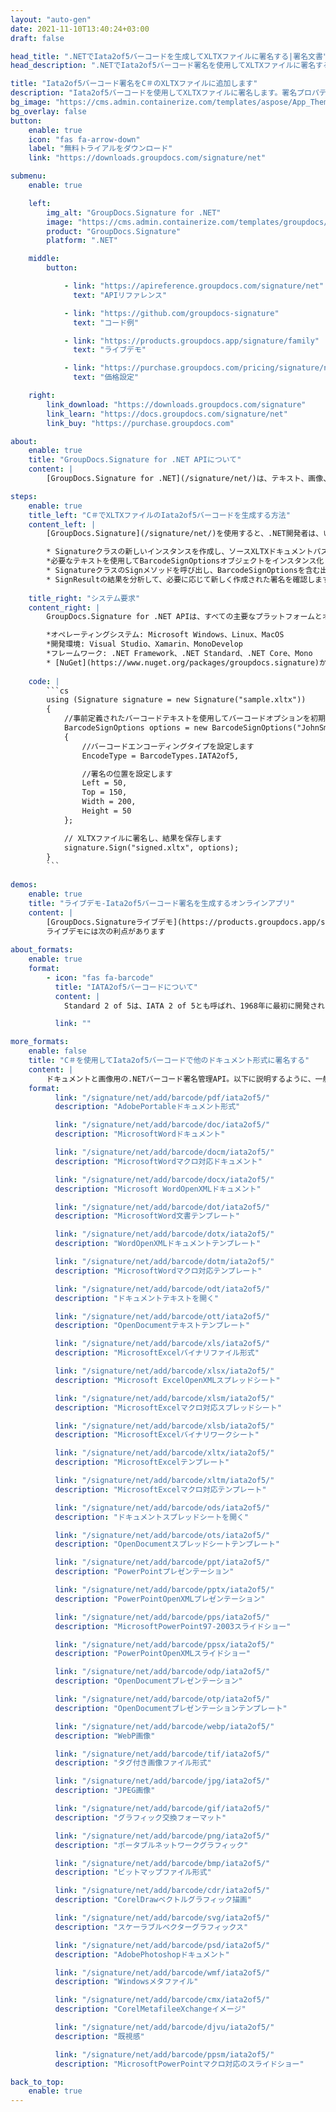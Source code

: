 ```yaml
---
layout: "auto-gen"
date: 2021-11-10T13:40:24+03:00
draft: false

head_title: ".NETでIata2of5バーコードを生成してXLTXファイルに署名する|署名文書"
head_description: ".NETでIata2of5バーコード署名を使用してXLTXファイルに署名する-人気のあるビジネスドキュメントや画像ファイル形式にバーコードを追加する."

title: "Iata2of5バーコード署名をC＃のXLTXファイルに追加します"
description: "Iata2of5バーコードを使用してXLTXファイルに署名します。署名プロパティを操作し、ニーズに合ったドキュメント内で高度な署名オプションを設定します."
bg_image: "https://cms.admin.containerize.com/templates/aspose/App_Themes/V3/images/bg/header1.png"
bg_overlay: false
button:
    enable: true
    icon: "fas fa-arrow-down"
    label: "無料トライアルをダウンロード"
    link: "https://downloads.groupdocs.com/signature/net"

submenu:
    enable: true

    left:
        img_alt: "GroupDocs.Signature for .NET"
        image: "https://cms.admin.containerize.com/templates/groupdocs/images/product-logos/90x90-noborder/groupdocs-signature-net.png"
        product: "GroupDocs.Signature"
        platform: ".NET"

    middle:
        button:

            - link: "https://apireference.groupdocs.com/signature/net"
              text: "APIリファレンス"

            - link: "https://github.com/groupdocs-signature"
              text: "コード例"

            - link: "https://products.groupdocs.app/signature/family"
              text: "ライブデモ"

            - link: "https://purchase.groupdocs.com/pricing/signature/net"
              text: "価格設定"

    right:
        link_download: "https://downloads.groupdocs.com/signature"
        link_learn: "https://docs.groupdocs.com/signature/net"
        link_buy: "https://purchase.groupdocs.com"

about:
    enable: true
    title: "GroupDocs.Signature for .NET APIについて"
    content: |
        [GroupDocs.Signature for .NET](/signature/net/)は、テキスト、画像、バーコード、スタンプ、フォームフィールド、QRコード、メタデータなどのさまざまな署名タイプを使用してデジタルドキュメントに電子署名するネイティブ.NETAPIです。ユーザーは、PDF、Microsoft Word、Excelワークシート、PowerPointプレゼンテーション、Adobe Photoshop、メタファイル、および画像ファイル形式内のデジタル署名を追加、編集、検証、削除、および検索でき、必要に応じて署名プロパティをカスタマイズするための追加サポートがあります。

steps:
    enable: true
    title_left: "C＃でXLTXファイルのIata2of5バーコードを生成する方法"
    content_left: |
        [GroupDocs.Signature](/signature/net/)を使用すると、.NET開発者は、いくつかの簡単な手順を実行することで、アプリケーション内のXLTXファイルにIata2of5バーコードを簡単に追加できます。

        * Signatureクラスの新しいインスタンスを作成し、ソースXLTXドキュメントパスをコンストラクターパラメーターとして渡します。
        *必要なテキストを使用してBarcodeSignOptionsオブジェクトをインスタンス化し、EncodeTypeプロパティをIATA2of5に設定します。
        * SignatureクラスのSignメソッドを呼び出し、BarcodeSignOptionsを含む出力XLTXファイル名を渡します。
        * SignResultの結果を分析して、必要に応じて新しく作成された署名を確認します。
        
    title_right: "システム要求"
    content_right: |
        GroupDocs.Signature for .NET APIは、すべての主要なプラットフォームとオペレーティングシステムでサポートされています。以下のコードを実行する前に、システムに次の前提条件がインストールされていることを確認してください。

        *オペレーティングシステム: Microsoft Windows、Linux、MacOS
        *開発環境: Visual Studio、Xamarin、MonoDevelop
        *フレームワーク: .NET Framework、.NET Standard、.NET Core、Mono
        * [NuGet](https://www.nuget.org/packages/groupdocs.signature)からGroupDocs.Signaturefor.NETの最新バージョンをダウンロードします
        
    code: |
        ```cs
        using (Signature signature = new Signature("sample.xltx"))
        {
            //事前定義されたバーコードテキストを使用してバーコードオプションを初期化します
            BarcodeSignOptions options = new BarcodeSignOptions("JohnSmith")
            {
                //バーコードエンコーディングタイプを設定します
                EncodeType = BarcodeTypes.IATA2of5,

                //署名の位置を設定します
                Left = 50,
                Top = 150,
                Width = 200,
                Height = 50
            };

            // XLTXファイルに署名し、結果を保存します 
            signature.Sign("signed.xltx", options);
        }
        ```
        
demos:
    enable: true
    title: "ライブデモ-Iata2of5バーコード署名を生成するオンラインアプリ"
    content: |
        [GroupDocs.Signatureライブデモ](https://products.groupdocs.app/signature/family)サイトにアクセスして、今すぐIata2of5バーコードをXLTXファイルに追加してください。  
        ライブデモには次の利点があります
        
about_formats:
    enable: true
    format:
        - icon: "fas fa-barcode"
          title: "IATA2of5バーコードについて"
          content: |
            Standard 2 of 5は、IATA 2 of 5とも呼ばれ、1968年に最初に開発されたCode 2 of 5シンボルファミリーのメンバーです。これは、国際航空運送協会（IATA）によって航空会社の処理に使用されています。貨物。

          link: ""

more_formats:
    enable: false
    title: "C＃を使用してIata2of5バーコードで他のドキュメント形式に署名する"
    content: |
        ドキュメントと画像用の.NETバーコード署名管理API。以下に説明するように、一般的なファイル形式のいくつかにバーコード署名を追加します。
    format: 
          link: "/signature/net/add/barcode/pdf/iata2of5/"
          description: "AdobePortableドキュメント形式"

          link: "/signature/net/add/barcode/doc/iata2of5/"
          description: "MicrosoftWordドキュメント"

          link: "/signature/net/add/barcode/docm/iata2of5/"
          description: "MicrosoftWordマクロ対応ドキュメント"

          link: "/signature/net/add/barcode/docx/iata2of5/"
          description: "Microsoft WordOpenXMLドキュメント"

          link: "/signature/net/add/barcode/dot/iata2of5/"
          description: "MicrosoftWord文書テンプレート"

          link: "/signature/net/add/barcode/dotx/iata2of5/"
          description: "WordOpenXMLドキュメントテンプレート"

          link: "/signature/net/add/barcode/dotm/iata2of5/"
          description: "MicrosoftWordマクロ対応テンプレート"       

          link: "/signature/net/add/barcode/odt/iata2of5/"
          description: "ドキュメントテキストを開く"

          link: "/signature/net/add/barcode/ott/iata2of5/"
          description: "OpenDocumentテキストテンプレート"

          link: "/signature/net/add/barcode/xls/iata2of5/"
          description: "MicrosoftExcelバイナリファイル形式"

          link: "/signature/net/add/barcode/xlsx/iata2of5/"
          description: "Microsoft ExcelOpenXMLスプレッドシート"

          link: "/signature/net/add/barcode/xlsm/iata2of5/"
          description: "MicrosoftExcelマクロ対応スプレッドシート"

          link: "/signature/net/add/barcode/xlsb/iata2of5/"
          description: "MicrosoftExcelバイナリワークシート"

          link: "/signature/net/add/barcode/xltx/iata2of5/"
          description: "MicrosoftExcelテンプレート"

          link: "/signature/net/add/barcode/xltm/iata2of5/"
          description: "MicrosoftExcelマクロ対応テンプレート"

          link: "/signature/net/add/barcode/ods/iata2of5/"
          description: "ドキュメントスプレッドシートを開く"

          link: "/signature/net/add/barcode/ots/iata2of5/"
          description: "OpenDocumentスプレッドシートテンプレート"

          link: "/signature/net/add/barcode/ppt/iata2of5/"
          description: "PowerPointプレゼンテーション"

          link: "/signature/net/add/barcode/pptx/iata2of5/"
          description: "PowerPointOpenXMLプレゼンテーション"

          link: "/signature/net/add/barcode/pps/iata2of5/"
          description: "MicrosoftPowerPoint97-2003スライドショー"

          link: "/signature/net/add/barcode/ppsx/iata2of5/"
          description: "PowerPointOpenXMLスライドショー"                              

          link: "/signature/net/add/barcode/odp/iata2of5/"
          description: "OpenDocumentプレゼンテーション"

          link: "/signature/net/add/barcode/otp/iata2of5/"
          description: "OpenDocumentプレゼンテーションテンプレート"

          link: "/signature/net/add/barcode/webp/iata2of5/"
          description: "WebP画像"

          link: "/signature/net/add/barcode/tif/iata2of5/"
          description: "タグ付き画像ファイル形式"

          link: "/signature/net/add/barcode/jpg/iata2of5/"
          description: "JPEG画像"

          link: "/signature/net/add/barcode/gif/iata2of5/"
          description: "グラフィック交換フォーマット"

          link: "/signature/net/add/barcode/png/iata2of5/"
          description: "ポータブルネットワークグラフィック"

          link: "/signature/net/add/barcode/bmp/iata2of5/"
          description: "ビットマップファイル形式"

          link: "/signature/net/add/barcode/cdr/iata2of5/"
          description: "CorelDrawベクトルグラフィック描画"

          link: "/signature/net/add/barcode/svg/iata2of5/"
          description: "スケーラブルベクターグラフィックス"

          link: "/signature/net/add/barcode/psd/iata2of5/"
          description: "AdobePhotoshopドキュメント"

          link: "/signature/net/add/barcode/wmf/iata2of5/"
          description: "Windowsメタファイル"        

          link: "/signature/net/add/barcode/cmx/iata2of5/"
          description: "CorelMetafileeXchangeイメージ"

          link: "/signature/net/add/barcode/djvu/iata2of5/"
          description: "既視感"

          link: "/signature/net/add/barcode/ppsm/iata2of5/"
          description: "MicrosoftPowerPointマクロ対応のスライドショー"

back_to_top:
    enable: true
---
```

